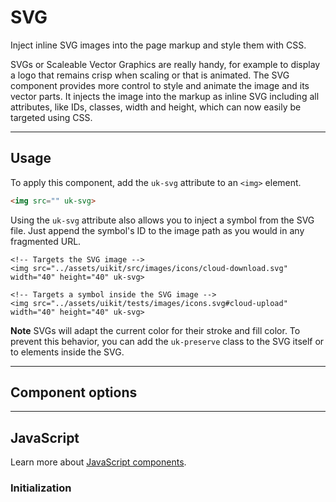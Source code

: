 # SVG

<p class="uk-text-lead">Inject inline SVG images into the page markup and style them with CSS.</p>

SVGs or Scaleable Vector Graphics are really handy, for example to display a logo that remains crisp when scaling or that is animated. The SVG component provides more control to style and animate the image and its vector parts. It injects the image into the markup as inline SVG including all attributes, like IDs, classes, width and height, which can now easily be targeted using CSS.

***

## Usage

To apply this component, add the `uk-svg` attribute to an `<img>` element.

```html
<img src="" uk-svg>
```

Using the `uk-svg` attribute also allows you to inject a symbol from the SVG file. Just append the symbol's ID to the image path as you would in any fragmented URL.

```example
<!-- Targets the SVG image -->
<img src="../assets/uikit/src/images/icons/cloud-download.svg" width="40" height="40" uk-svg>

<!-- Targets a symbol inside the SVG image -->
<img src="../assets/uikit/tests/images/icons.svg#cloud-upload" width="40" height="40" uk-svg>
```

**Note** SVGs will adapt the current color for their stroke and fill color. To prevent this behavior, you can add the `uk-preserve` class to the SVG itself or to elements inside the SVG.

***

## Component options

***

## JavaScript

Learn more about [JavaScript components](javascript.md#programmatic-use).

### Initialization

```js

```
